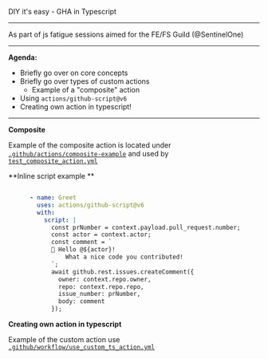 
DIY it's easy - GHA in Typescript

----
As part of js fatigue sessions aimed for the FE/FS Guild (@SentinelOne)

---
**Agenda:** 

- Briefly go over on core concepts
- Briefly go over types of custom actions
  - Example of a "composite" action
- Using `actions/github-script@v6`
- Creating own action in typescript! 

-----

**Composite**

Example of the composite action is located under [`.github/actions/composite-example`](https://github.com/LironHazan/actions-fe-guild-session/blob/master/.github/actions/composite-example/action.yml)
and used by [`test_composite_action.yml`](https://github.com/LironHazan/actions-fe-guild-session/blob/master/.github/workflows/use_composite_action.yml)


**Inline script example ** 

```yaml

      - name: Greet
        uses: actions/github-script@v6
        with:
          script: |
            const prNumber = context.payload.pull_request.number;
            const actor = context.actor;
            const comment = `
            👋 Hello @${actor}! 
                What a nice code you contributed!
            `;
            await github.rest.issues.createComment({
              owner: context.repo.owner,
              repo: context.repo.repo,
              issue_number: prNumber,
              body: comment
            });
```

**Creating own action in typescript** 

Example of the custom action use  [`.github/workflow/use_custom_ts_action.yml`](https://github.com/LironHazan/actions-fe-guild-session/blob/master/.github/workflows/use_custom_ts_action.yml)



